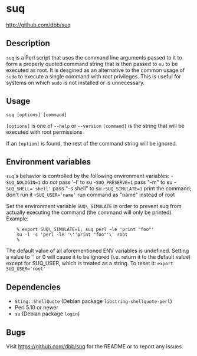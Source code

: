 # suq 

<http://github.com/dbb/suq>

## Description
`suq` is a Perl script that uses the command line arguments passed to it to
form a properly quoted command string that is then passed to `su` to be
executed as root. It is desgined as an alternative to the common usage of
`sudo` to execute a single command with root privileges. This is useful for
systems on which `sudo` is not installed or is unnecessary.


## Usage
`suq [options] [command]`

`[options]` is one of `--help` or `--version`
`[command]` is the string that will be executed with root permissions

If an `[option]` is found, the rest of the command string will be ignored.

## Environment variables
`suq`'s behavior is controlled by the following environment variables:
-`SUQ_NOLOGIN=1`           do *not* pass '-l' to su
-`SUQ_PRESERVE=1`          pass "-m" to su
-`SUQ_SHELL='shell'`       pass "-s shell" to su
-`SUQ_SIMULATE=1`          print the command; don't run it
-`SUQ_USER='name'`         run command as "name" instead of root

Set the environment variable `SUQ\_SIMULATE` in order to prevent suq from
actually executing the command (the command will only be printed).
Example:
```
    % export SUQ\_SIMULATE=1; suq perl -le 'print "foo"'
    su -l -c 'perl -le '\''print "foo"'\' root
    % 
```
The default value of all aforementioned ENV variables is undefined. Setting a
value to '' or 0 will cause it to be ignored (i.e. return it to the default
value) except for SUQ_USER, which is treated as a string. To reset it:
`export SUQ_USER='root'`


## Dependencies
- `Sting::ShellQuote` (Debian package `libstring-shellquote-perl`)
- Perl 5.10 or newer
- `su` (Debian package `login`)

## Bugs
Visit https://github.com/dbb/suq for the README or to report any issues.

